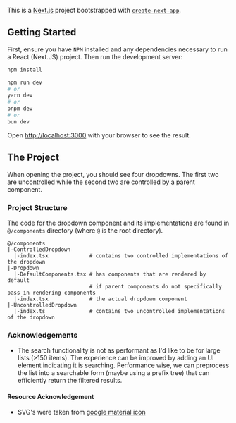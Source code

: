 This is a [Next.js](https://nextjs.org/) project bootstrapped with [`create-next-app`](https://github.com/vercel/next.js/tree/canary/packages/create-next-app).

## Getting Started

First, ensure you have `NPM` installed and any dependencies necessary to run a React (Next.JS) project.
Then run the development server:

```bash
npm install

npm run dev
# or
yarn dev
# or
pnpm dev
# or
bun dev
```

Open [http://localhost:3000](http://localhost:3000) with your browser to see the result.

## The Project

When opening the project, you should see four dropdowns. The first two are uncontrolled while the second two are controlled by a parent component.

### Project Structure

The code for the dropdown component and its implementations are found in `@/components` directory (where `@` is the root directory).

```
@/components
|-ControlledDropdown
  |-index.tsx             # contains two controlled implementations of the dropdown
|-Dropdown
  |-DefaultComponents.tsx # has components that are rendered by default
                          # if parent components do not specifically pass in rendering components
  |-index.tsx             # the actual dropdown component
|-UncontrolledDropdown
  |-index.ts              # contains two uncontrolled implementations of the dropdown
```

### Acknowledgements

-   The search functionality is not as performant as I'd like to be for large lists (>150 items). The experience can be improved by adding an UI element indicating it is searching. Performance wise, we can preprocess the list into a searchable form (maybe using a prefix tree) that can efficiently return the filtered results.

#### Resource Acknowledgement

-   SVG's were taken from [google material icon](https://fonts.google.com/icons)
